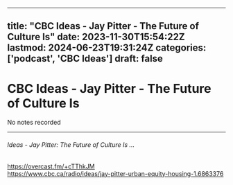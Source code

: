 
---
title: "CBC Ideas - Jay Pitter - The Future of Culture Is"
date: 2023-11-30T15:54:22Z
lastmod: 2024-06-23T19:31:24Z
categories: ['podcast', 'CBC Ideas']
draft: false
---


# CBC Ideas - Jay Pitter - The Future of Culture Is
No notes recorded

---
###### Ideas - Jay Pitter: The Future of Culture Is …

https://overcast.fm/+cTThkJM  
https://www.cbc.ca/radio/ideas/jay-pitter-urban-equity-housing-1.6863376

<!-- #public -->
<!-- #podcast -->
<!-- #CBC Ideas# -->

<!-- {BearID:A8688F18-AD3E-44F9-9DEA-113B0BFD3F91} -->
